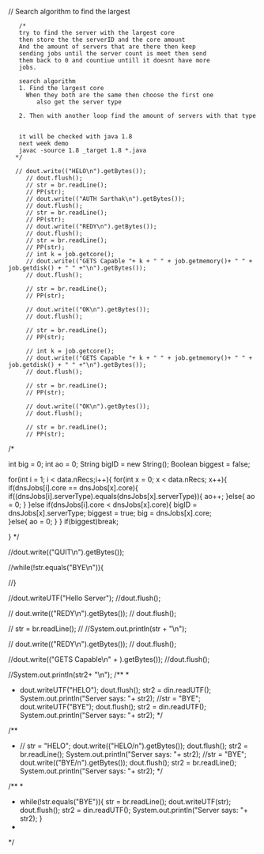    // Search algorithm to find the largest
      
       /*
       try to find the server with the largest core
       then store the the serverID and the core amount 
       And the amount of servers that are there then keep
       sending jobs until the server count is meet then send
       them back to 0 and countiue untill it doesnt have more 
       jobs. 

       search algorithm 
       1. Find the largest core
         When they both are the same then choose the first one 
            also get the server type
            
       2. Then with another loop find the amount of servers with that type
        

       it will be checked with java 1.8
       next week demo
       javac -source 1.8 _target 1.8 *.java
      */ 

      // dout.write(("HELO\n").getBytes());
         // dout.flush();
         // str = br.readLine();
         // PP(str);
         // dout.write(("AUTH Sarthak\n").getBytes());
         // dout.flush();
         // str = br.readLine();
         // PP(str);
         // dout.write(("REDY\n").getBytes());
         // dout.flush();
         // str = br.readLine();
         // PP(str);
         // int k = job.getcore();
         // dout.write(("GETS Capable "+ k + " " + job.getmemory()+ " " + job.getdisk() + " " +"\n").getBytes());
         // dout.flush();

         // str = br.readLine();
         // PP(str);

         // dout.write(("OK\n").getBytes());
         // dout.flush();

         // str = br.readLine();
         // PP(str);

         // int k = job.getcore();
         // dout.write(("GETS Capable "+ k + " " + job.getmemory()+ " " + job.getdisk() + " " +"\n").getBytes());
         // dout.flush();

         // str = br.readLine();
         // PP(str);

         // dout.write(("OK\n").getBytes());
         // dout.flush();

         // str = br.readLine();
         // PP(str);
/*

int big = 0;
int ao = 0;
String bigID = new String();
Boolean biggest = false;


for(int i = 1; i < data.nRecs;i++){
   for(int x = 0; x < data.nRecs; x++){
      if(dnsJobs[i].core == dnsJobs[x].core){
         if((dnsJobs[i].serverType).equals(dnsJobs[x].serverType)){
            ao++;
         }else{
            ao = 0;
         }
      }else if(dnsJobs[i].core < dnsJobs[x].core){
          bigID = dnsJobs[x].serverType;
          biggest = true;
          big = dnsJobs[x].core;  
      }else{
         ao = 0;
      }
   }
   if(biggest)break;

}
*/





   //dout.write(("QUIT\n").getBytes());


//while(!str.equals("BYE\n")){

//}



//dout.writeUTF("Hello Server");
//dout.flush();



   // dout.write(("REDY\n").getBytes());
   // dout.flush();

   // str = br.readLine();
   // //System.out.println(str + "\n");
   
   // dout.write(("REDY\n").getBytes());
   // dout.flush();
   

   
   //dout.write(("GETS Capable\n" + ).getBytes());
   //dout.flush();

   
   //System.out.println(str2+ "\n");
/**
 * 
 *  dout.writeUTF("HELO");
    dout.flush();
    str2 = din.readUTF();
    System.out.println("Server says: "+ str2);
    //str = "BYE";
    dout.writeUTF("BYE");
    dout.flush();
    str2 = din.readUTF();
    System.out.println("Server says: "+ str2);
 */

/**
 *  // str = "HELO";
    dout.write(("HELO/n").getBytes());
    dout.flush();
    str2 = br.readLine();
    System.out.println("Server says: "+ str2);
    //str = "BYE";
    dout.write(("BYE/n").getBytes());
    dout.flush();
    str2 = br.readLine();
    System.out.println("Server says: "+ str2);
 */

/**
 * 
 * while(!str.equals("BYE")){
    str = br.readLine();
    dout.writeUTF(str);
    dout.flush();
    str2 = din.readUTF();
    System.out.println("Server says: "+ str2);
}
 * 
 */